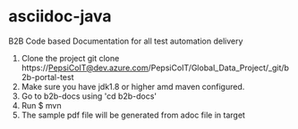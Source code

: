 # asciidoc-java
B2B Code based Documentation for all test automation delivery

1. Clone the project 
    git clone https://PepsiCoIT@dev.azure.com/PepsiCoIT/Global_Data_Project/_git/b2b-portal-test
2. Make sure you have jdk1.8 or higher amd maven configured.
3. Go to b2b-docs using 'cd b2b-docs'
4. Run $ mvn
5. The sample pdf file will be generated from adoc file in target

